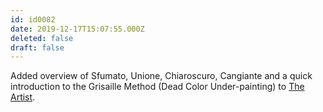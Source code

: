 ```yaml
---
id: id0082
date: 2019-12-17T15:07:55.000Z
deleted: false
draft: false
---
```


Added overview of Sfumato, Unione, Chiaroscuro, Cangiante and a quick introduction to the Grisaille Method (Dead Color Under-painting) to [The Artist][1].

[1]: the-artist.html